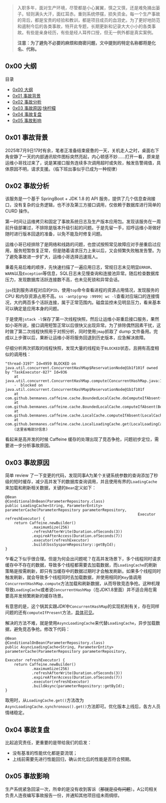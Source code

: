 > 入职多年，面对生产环境，尽管都是小心翼翼，慎之又慎，还是难免捅出篓子。轻则满头大汗，面红耳赤。重则系统停摆，损失资金。每一个生产事故的背后，都是宝贵的经验和教训，都是项目成员的血泪史。为了更好地防范和遏制今后的各类事故，特开此专题，长期更新和记录大大小小的各类事故。有些是亲身经历，有些是经人耳传口授，但无一例外都是真实案例。
>
> **注意：为了避免不必要的麻烦和商密问题，文中提到的特定名称都将是化名、代称。**

## 0x00 大纲

目录

* [0x00 大纲](https://github.com)
* [0x01 事故背景](https://github.com)
* [0x02 事故分析](https://github.com)
* [0x03 事故原因](https://github.com):[快柠檬](https://kuaininmeng.com)
* [0x04 事故复盘](https://github.com)
* [0x05 事故影响](https://github.com)

## 0x01 事故背景

2025年7月9日17时有余，笔者正准备结束疲惫的一天，关机走人之时，桌面右下角安静了一天的内部通讯软件图标突然亮起，内心顿感不妙……打开一看，原来是运维小哥找过来了，说是某接口服务连续多次调用超时或失败，触发告警阈值，具体原因不明，请求支援。（临下班出事似乎已成为一种规律）

## 0x02 事故分析

该服务是一个基于 SpringBoot + JDK 1.8 的 API 服务，提供了几个信息查询接口，没有复杂的业务逻辑，也不涉及第三方接口调用，仅依赖于数据库进行简单的 CURD 操作。

第一时间让运维拷贝和固定了事故系统日志及生产版本应用包。发现该服务在一周前升级部署过，不排除是版本升级引起的问题。于是先留一手，招呼运维小哥做好随时进行版本回退的准备，以免不能及时修复问题。

运维小哥已经排除了是网络和线路的问题，也尝试按照常见故障应对手册重启过应用，服务短暂恢复正常，但是随着请求压力上来以后，又会频繁失败触发告警。为了避免事故进一步扩大，运维小哥选择迅速摇人。

秉着先易后难的顺序，先快速扫描了一遍应用日志，常规日志未见明显`ERROR`、`WARN`以及`Exception`等信息，SQL日志未见慢查询和连接池异常。随后检查数据库压力，发现数据库活跃连接数不高，也未见死锁和异常会话。

`jps`找到服务进程对应的`PID`，使用`top`命令查看进程的资源占用情况，发现服务的 CPU 和内存资源占用不高。`ss -antp|grep :9999| wc -l`查看对应端口的连接情况，大约两百多个活跃连接，属于正常范围内。磁盘监控未见明显压力，看来基本可以确定是应用本身的问题。

于是使用`jstack -l`保存了第一次线程快照，然后让运维小哥重启接口服务，果然如小哥所说，接口调用短暂正常以后很快又出现异常。为了排除偶然因素干扰，这时做了第二次线程快照用于对照分析，同时使用`jmap`抓取了 dump 文件备用。完成以上步骤以后，果断让运维小哥将服务回退到历史版本，应急解决故障。

仔细分析两次抓取的线程快照，发现大量的线程处于`BLOCKED`状态，且拥有高度相似的调用栈：

```
"thread-3197" Id=4959 BLOCKED on java.util.concurrent.ConcurrentHashMap$ReservationNode@1b1f101f owned by "TaskExecutor-827" Id=936
	at java.util.concurrent.ConcurrentHashMap.compute(ConcurrentHashMap.java:1868)
	-  blocked on java.util.concurrent.ConcurrentHashMap$ReservationNode@1b1f101f
	at com.github.benmanes.caffeine.cache.BoundedLocalCache.doComputeIfAbsent(BoundedLocalCache.java:2404)
	at com.github.benmanes.caffeine.cache.BoundedLocalCache.computeIfAbsent(BoundedLocalCache.java:2387)
	at com.github.benmanes.caffeine.cache.LocalCache.computeIfAbsent(LocalCache.java:108)
	at com.github.benmanes.caffeine.cache.LocalLoadingCache.get(LocalLoadingCache.java:56)
	(这里省略部分信息)
```

看起来是高并发的时候 Caffeine 缓存的处理出现了竞态争抢，问题初步定位，需要进一步分析事故原因。

## 0x03 事故原因

简单 review 了一下变更的代码，发现同事A为某个关键系统参数的查询添加了秒级的短时缓存，减少高并发下的数据库查询调用，并且使用有界的`LoadingCache`来加载和刷新相关数据，关键的`Bean`定义如下：

```
@Bean
@ConditionalOnBean(ParameterRepository.class)
public LoadingCache<String, ParameterEntity> parameterCache(ParameterRepository parameterRepository,
                                                            Executor refreshExecutor) {
    return Caffeine.newBuilder()
            .maximumSize(256)
            .refreshAfterWrite(Duration.ofSeconds(3))
            .expireAfterAccess(Duration.ofSeconds(7))
            .executor(refreshExecutor)
            .build(bssSysparmRepository::getById);
}
```

乍看之下似乎很合理。但是为何会出问题呢？在高并发场景下，多个线程同时请求缓存中不存在的数据，导致多个线程都需要去加载数据，而`LoadingCache`的刷新策略是按需刷新，即只有当缓存中的数据过期时才会触发刷新。如果多个线程同时触发刷新，就会导致多个线程同时去加载数据，并使用相同的`Key`值调用`ConcurrentHashMap.compute`方法加载和刷新数据，从而导致竞态争抢。这种机理导致`LoadingCache`或者说`ConcurrentHashMap`（在JDK1.8里面）并不适合用在需要高并发频繁刷新的缓存场景。

有意思的是，这个锅其实跟*JDK*中`ConcurrentHashMap`的实现机制有关，存在同样问题的还有`computeIfPresent`方法，[具体可见](https://github.com)。

解决的方法不难，就是使用`AsyncLoadingCache`来代替`LoadingCache`，异步加载数据，避免竞态争抢。修改下代码：

```
@Bean
@ConditionalOnBean(ParameterRepository.class)
public AsyncLoadingCache<String, ParameterEntity> parameterCache(ParameterRepository parameterRepository,
                                                                 Executor refreshExecutor) {
    return Caffeine.newBuilder()
            .maximumSize(256)
            .refreshAfterWrite(Duration.ofSeconds(3))
            .expireAfterAccess(Duration.ofSeconds(7))
            .executor(refreshExecutor)
            .buildAsync(parameterRepository::getById);
}
```

取用时，从`LoadingCache.get()`方法改为`AsyncLoadingCache.synchronous().get()`方法即可。优化版本上线后，各方人员情绪稳定。

## 0x04 事故复盘

比起追究责任，更重要的是带给我们的启发：

* 没有基准的性能优化都是耍流氓；
* 上线前需要先进行性能回归，确认优化后的性能是否符合预期。

## 0x05 事故影响

生产系统紧急回滚一次，所幸的是没有收到客诉（~~那就是没有问题~~）。A公司相关负责人连夜编写事故报告一份，并通知其他项目组未雨绸缪。
